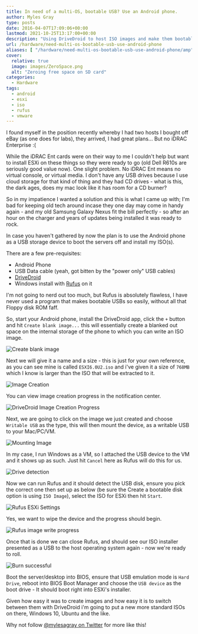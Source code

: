 ```yaml
---
title: In need of a multi-OS, bootable USB? Use an Android phone.
author: Myles Gray
type: posts
date: 2016-04-07T17:09:06+00:00
lastmod: 2021-10-25T13:17:00+00:00
description: "Using DriveDroid to host ISO images and make them bootable"
url: /hardware/need-multi-os-bootable-usb-use-android-phone
aliases: [ "/hardware/need-multi-os-bootable-usb-use-android-phone/amp" ]
cover:
  relative: true
  image: images/ZeroSpace.png
  alt: "Zeroing free space on SD card"
categories:
  - Hardware
tags:
  - android
  - esxi
  - iso
  - rufus
  - vmware
---
```


I found myself in the position recently whereby I had two hosts I bought off eBay (as one does for labs), they arrived, I had great plans... But no iDRAC Enterprise :(

While the iDRAC Ent cards were on their way to me I couldn't help but want to install ESXi on these things so they were ready to go (old Dell R610s are seriously good value now). One slight problem. No iDRAC Ent means no virtual console, or virtual media. I don't have any USB drives because I use cloud storage for that kind of thing and they had CD drives - what is this, the dark ages, does my mac look like it has room for a CD burner?

So in my impatience I wanted a solution and this is what I came up with; I'm bad for keeping old tech around incase they one day may come in handy again - and my old Samsung Galaxy Nexus fit the bill perfectly - so after an hour on the charger and years of updates being installed it was ready to rock.

In case you haven't gathered by now the plan is to use the Android phone as a USB storage device to boot the servers off and install my ISO(s).

There are a few pre-requisites:

* Android Phone
* USB Data cable (yeah, got bitten by the "power only" USB cables)
* [DriveDroid][1]
* Windows install with [Rufus][2] on it

I'm not going to nerd out too much, but Rufus is absolutely flawless, I have never used a program that makes bootable USBs so easily, without all that Floppy disk ROM faff.

So, start your Android phone, install the DriveDroid app, click the `+` button and hit `Create blank image...` this will essentially create a blanked out space on the internal storage of the phone to which you can write an ISO image.

![Create blank image][3]

Next we will give it a name and a size - this is just for your own reference, as you can see mine is called `ESXI6.0U2.iso` and i've given it a size of `768MB` which I know is larger than the ISO that will be extracted to it.

![Image Creation][4]

You can view image creation progress in the notification center.

![DriveDroid Image Creation Progress][5]

Next, we are going to click on the image we just created and choose `Writable USB` as the type, this will then mount the device, as a writable USB to your Mac/PC/VM.

![Mounting Image][6]

In my case, I run Windows as a VM, so I attached the USB device to the VM and it shows up as such. Just hit `Cancel` here as Rufus will do this for us.

![Drive detection][7]

Now we can run Rufus and it should detect the USB disk, ensure you pick the correct one then set up as below (be sure the Create a bootable disk option is using `ISO Image`), select the ISO for ESXi then hit `Start`.

![Rufus ESXi Settings][8]

Yes, we want to wipe the device and the progress should begin.

![Rufus image write progress][9]

Once that is done we can close Rufus, and should see our ISO installer presented as a USB to the host operating system again - now we're ready to roll.

![Burn successful][10]

Boot the server/desktop into BIOS, ensure that USB emulation mode is `Hard Drive`, reboot into BIOS Boot Manager and choose the `USB device` as the boot drive - It should boot right into ESXi's installer.

Given how easy it was to create images and how easy it is to switch between them with DriveDroid i'm going to put a new more standard ISOs on there, Windows 10, Ubuntu and the like.

Why not follow [@mylesagray on Twitter][11] for more like this!

 [1]: https://play.google.com/store/apps/details?id=com.softwarebakery.drivedroid.paid&hl=en_GB
 [2]: https://rufus.akeo.ie/
 [3]: images/CreateImage.png
 [4]: images/ImageSettings.png
 [5]: images/ZeroSpace.png
 [6]: images/HostImage.png
 [7]: images/Screen-Shot-2016-04-07-at-17.38.48.png
 [8]: images/Screen-Shot-2016-04-07-at-17.40.13.png
 [9]: images/Screen-Shot-2016-04-07-at-17.40.42.png
 [10]: images/Screen-Shot-2016-04-07-at-17.43.00.png
 [11]: https://twitter.com/mylesagray
